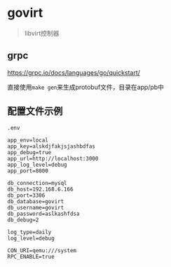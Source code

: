 # govirt

> libvirt控制器

## grpc

https://grpc.io/docs/languages/go/quickstart/

直接使用`make gen`来生成protobuf文件，目录在app/pb中

## 配置文件示例

`.env`

```env
app_env=local
app_key=alskdjfakjsjashbdfas
app_debug=true
app_url=http://localhost:3000
app_log_level=debug
app_port=8000

db_connection=mysql
db_host=192.168.6.166
db_port=3306
db_database=govirt
db_username=govirt
db_password=aslkashfdsa
db_debug=2

log_type=daily
log_level=debug

CON_URI=qemu:///system
RPC_ENABLE=true
```